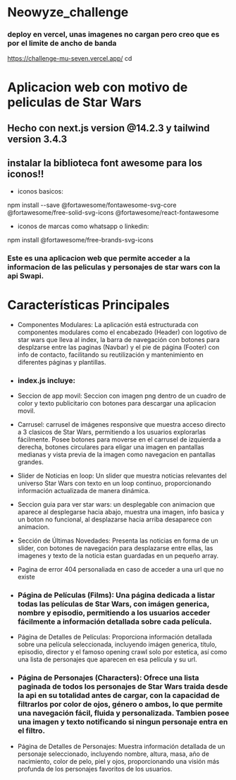 # Neowyze_challenge

### deploy en vercel, unas imagenes no cargan pero creo que es por el limite de ancho de banda

https://challenge-mu-seven.vercel.app/
cd
# Aplicacion web con motivo de peliculas de Star Wars
## Hecho con next.js version @14.2.3 y tailwind version 3.4.3

## instalar la biblioteca font awesome para los iconos!!

- iconos basicos:

npm install --save @fortawesome/fontawesome-svg-core @fortawesome/free-solid-svg-icons @fortawesome/react-fontawesome  
- iconos de marcas como whatsapp o linkedin: 

npm install @fortawesome/free-brands-svg-icons

### Este es una aplicacion web que permite acceder a la informacion de las peliculas y personajes de star wars con la api Swapi.

# Características Principales

- Componentes Modulares: La aplicación está estructurada con componentes modulares como el encabezado (Header) con logotivo de star wars que lleva al index, la barra de navegación con botones para desplzarse entre las paginas (Navbar) y el pie de página (Footer) con info de contacto, facilitando su reutilización y mantenimiento en diferentes páginas y plantillas.

- ### index.js incluye:

- Seccion de app movil: Seccion con imagen png dentro de un cuadro de color y texto publicitario con botones para descargar una aplicacion movil.

- Carrusel: carrusel de imágenes responsive que muestra acceso directo a 3 clasicos de Star Wars, permitiendo a los usuarios explorarlas fácilmente.
Posee botones para moverse en el carrusel de izquierda a derecha, botones circulares para eligar una imagen en pantallas medianas y vista previa de la imagen como navegacion en pantallas grandes.

- Slider de Noticias en loop: Un slider que muestra noticias relevantes del universo Star Wars con texto en un loop continuo, proporcionando información actualizada de manera dinámica.

- Seccion guia para ver star wars: un desplegable con animacion que aparece al desplegarse hacia abajo, muestra una imagen, info basica y un boton no funcional, al desplazarse hacia arriba desaparece con animacion.

- Sección de Últimas Novedades: Presenta las noticias en forma de un slider, con botones de navegación para desplazarse entre ellas, las imagenes y texto de la noticia estan guardadas en un pequeño array.

- Pagina de error 404 personaliada en caso de acceder a una url que no existe 

- ### Página de Películas (Films): Una página dedicada a listar todas las películas de Star Wars, con imágen generica, nombre y episodio, permitiendo a los usuarios acceder fácilmente a información detallada sobre cada película.

- Página de Detalles de Películas: Proporciona información detallada sobre una película seleccionada, incluyendo imágen generica, título, episodio, director y el famoso opening crawl solo por estetica, así como una lista de personajes que aparecen en esa película y su url.

- ### Página de Personajes (Characters): Ofrece una lista paginada de todos los personajes de Star Wars traida desde la api en su totalidad antes de cargar, con la capacidad de filtrarlos por color de ojos, género o ambos, lo que permite una navegación fácil, fluida y personalizada. Tambien posee una imagen y texto notificando si ningun personaje entra en el filtro.

- Página de Detalles de Personajes: Muestra información detallada de un personaje seleccionado, incluyendo nombre, altura, masa, año de nacimiento, color de pelo, piel y ojos, proporcionando una visión más profunda de los personajes favoritos de los usuarios.


 
